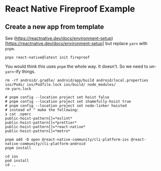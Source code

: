 # React Native Fireproof Example

## Create a new app from template

See (https://reactnative.dev/docs/environment-setup)[https://reactnative.dev/docs/environment-setup] but replace `yarn` with `pnpm`.

    pnpx react-native@latest init fireproof

You would think this uses `pnpm` the whole way.  It doesn't.  So we need to un-`yarn`-ify things.

    rm -rf android/.gradle/ android/app/build android/local.properties ios/Pods/ ios/Podfile.lock ios/build/ node_modules/
    rm yarn.lock

    # pnpm config --location project set hoist false
    # pnpm config --location project set shamefully-hoist true
    # pnpm config --location project set node-linker hoisted
    # instead of ^ make the following:
    ❯ cat .npmrc
    public-hoist-pattern[]=*eslint*
    public-hoist-pattern[]=*prettier*
    public-hoist-pattern[]=*react-native*
    public-hoist-pattern[]=*metro*

    pnpm add -D open @react-native-community/cli-platform-ios @react-native-community/cli-platform-android
    pnpm install

    cd ios
    pod install
    cd ..
